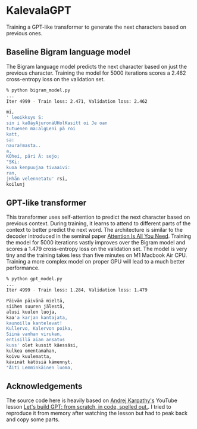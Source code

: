 # KalevalaGPT

Training a GPT-like transformer to generate the next characters based on previous ones. 

## Baseline Bigram language model

The Bigram language model predicts the next character based on just the previous character. Training the model for 5000 iterations scores a 2.462 cross-entropy loss on the validation set.

```zsh
% python bigram_model.py
...
Iter 4999 - Train loss: 2.471, Validation loss: 2.462

mi,
' leoikksys S:
sin i kaOäyAjuronäUHolKasitt oi Je oan
tutuenen ma:algLeni pä roi
katt,
sa:
naura!masta..
a,
KOhei, päri Ä: sejo;
"SKi:
kuoa kenpuujaa tivaaivi:
ran,
jHhän velennetatu' rsi,
koilunj
```

## GPT-like transformer

This transformer uses self-attention to predict the next character based on previous context. During training, it learns to attend to different parts of the context to better predict the next word. The architecture is similar to the decoder introduced in the seminal paper [Attention Is All You Need](https://proceedings.neurips.cc/paper_files/paper/2017/file/3f5ee243547dee91fbd053c1c4a845aa-Paper.pdf). Training the model for 5000 iterations vastly improves over the Bigram model and scores a 1.479 cross-entropy loss on the validation set. The model is very tiny and the training takes less than five minutes on M1 Macbook Air CPU.  Training a more complex model on proper GPU will lead to a much better performance.

```zsh
% python gpt_model.py
...                                                                                             
Iter 4999 - Train loss: 1.284, Validation loss: 1.479

Päivän päivänä mieltä,
siihen suuren jälestä,
alusi kuulen luoja,
kaa'a karjan kantajata,
kaunoilla kantelevat!
Kullervo, Kalervon poika,
Siinä vanhan virukan,
entisillä aian ansatus
kuss' olet kussit käessäsi,
kulkea omentamahan,
koivu kuulematta,
kävinät kätösiä kämennyt.
"Äiti Lemminkäinen luoma,
```


## Acknowledgements

The source code here is heavily based on [Andrej Karpathy's](https://github.com/karpathy) YouTube lesson [Let's build GPT: from scratch, in code, spelled out.](https://www.youtube.com/watch?v=kCc8FmEb1nY). I tried to reproduce it from memory after watching the lesson but had to peak back and copy some parts.
